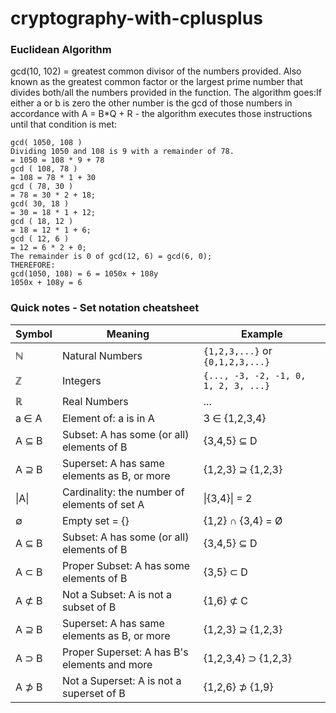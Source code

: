 # cryptography-with-cplusplus
### Euclidean Algorithm
gcd(10, 102) = greatest common divisor of the numbers provided. Also known as the greatest common factor or the largest prime number that divides both/all the numbers provided in the function. The algorithm goes:If either a or b is zero the other number is the gcd of those numbers in accordance with A = B\*Q + R - the algorithm executes those instructions until that condition is met:
```
gcd( 1050, 108 )
Dividing 1050 and 108 is 9 with a remainder of 78.
= 1050 = 108 * 9 + 78
gcd ( 108, 78 )
= 108 = 78 * 1 + 30
gcd ( 78, 30 )
= 78 = 30 * 2 + 18;
gcd( 30, 18 )
= 30 = 18 * 1 + 12;
gcd ( 18, 12 )
= 18 = 12 * 1 + 6;
gcd ( 12, 6 )
= 12 = 6 * 2 + 0;
The remainder is 0 of gcd(12, 6) = gcd(6, 0);
THEREFORE:
gcd(1050, 108) = 6 = 1050x + 108y
1050x + 108y = 6
```
### Quick notes - Set notation cheatsheet
Symbol | Meaning | Example
------ | ------- | -------
ℕ | Natural Numbers | `{1,2,3,...}` or `{0,1,2,3,...}`
ℤ | Integers | `{..., -3, -2, -1, 0, 1, 2, 3, ...}`
ℝ | Real Numbers | ...
a ∈ A	| Element of: a is in A	| 3 ∈ {1,2,3,4}
A ⊆ B	| Subset: A has some (or all) elements of B | {3,4,5} ⊆ D
A ⊇ B	| Superset: A has same elements as B, or more	| {1,2,3} ⊇ {1,2,3}
\|A\|	| Cardinality: the number of elements of set A | \|{3,4}\| = 2
∅	| Empty set = {} | {1,2} ∩ {3,4} = Ø
A ⊆ B	| Subset: A has some (or all) elements of B	| {3,4,5} ⊆ D
A ⊂ B	| Proper Subset: A has some elements of B	| {3,5} ⊂ D
A ⊄ B	| Not a Subset: A is not a subset of B | {1,6} ⊄ C
A ⊇ B	| Superset: A has same elements as B, or more	| {1,2,3} ⊇ {1,2,3}
A ⊃ B	| Proper Superset: A has B's elements and more | {1,2,3,4} ⊃ {1,2,3}
A ⊅ B	| Not a Superset: A is not a superset of B | {1,2,6} ⊅ {1,9}
